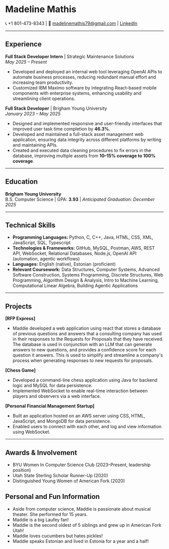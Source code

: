 # Madeline Mathis

📞 +1 801-473-8343 | 📧 madelinemathis79@gmail.com | [LinkedIn](https://www.linkedin.com/in/madeline-mary-mathis)

---

## Experience

**Full Stack Developer Intern** | Strategic Maintenance Solutions  
*May 2025 – Present*  
- Developed and deployed an internal web tool leveraging OpenAI APIs to automate business processes, reducing redundant manual effort and increasing team productivity.  
- Customized IBM Maximo software by integrating React-based mobile components with enterprise systems, enhancing usability and streamlining client operations.  

**Full Stack Developer** | Brigham Young University  
*January 2023 – May 2025*  
- Designed and implemented responsive and user-friendly interfaces that improved user task time completion by **46.3%**.  
- Developed and maintained a full-stack asset management web application, ensuring data integrity across different platforms by writing and maintaining APIs.  
- Created and executed data cleaning procedures to fix errors in the database, improving multiple assets from **10–15% coverage to 100% coverage**.  

---

## Education

**Brigham Young University**  
B.S. Computer Science | GPA: **3.93** | *Anticipated Graduation: December 2025*  

---

## Technical Skills

- **Programming Languages:** Python, C, C++, Java, HTML, CSS, XML, JavaScript, SQL, Typescript  
- **Technologies & Frameworks:** GitHub, MySQL, Postman, AWS, REST API, WebSocket, Relational Databases, Node.js, OpenAI API (automation, agentic workflows)  
- **Languages:** English (native), Estonian (proficient)  
- **Relevant Coursework:** Data Structures, Computer Systems, Advanced Software Construction, Systems Programming, Discrete Structures, Web Programming, Algorithm Design & Analysis, Intro to Machine Learning, Computational Linear Algebra, Building Agentic Applications  

---

## Projects

**[RFP Express]**
- Maddie developed a web application using react that stores a database of previous questions and answers that a consulting company has used in their responses to the Requests for Proposals that they have received. The database is used in conjunction with an LLM that can generate answers to new questions, and provides a confidence score for each question it answers. This is used to simplify and streamline a company's process when generating responses to new requests for proposals. 

**[Chess Game]**  
- Developed a command-line chess application using Java for backend logic and MySQL for data persistence.  
- Implemented WebSocket to enable real-time interaction between players and observers via a web interface.  

**[Personal Financial Management Startup]**  
- Built an application hosted on an AWS server using CSS, HTML, JavaScript, and MongoDB for data persistence.  
- Enabled users to connect with each other, and log and view information using WebSocket.  

---

## Awards & Involvement

- BYU Women In Computer Science Club (2023–Present, leadership position)  
- Utah State Sterling Scholar Runner-Up (2020)  
- Distinguished Young Women of American Fork (2020)  

## Personal and Fun Information 
- Aside from computer science, Maddie is passionate about musical theater. She performed for 15 years.
- Maddie is a big Laufey fan!
- Maddie is the second oldest of 5 siblings and grew up in American Fork Utah!
- Maddie loves cucumbers but hates pickles!
- Maddie speaks Estonian and lived in Estonia for a year and a half!